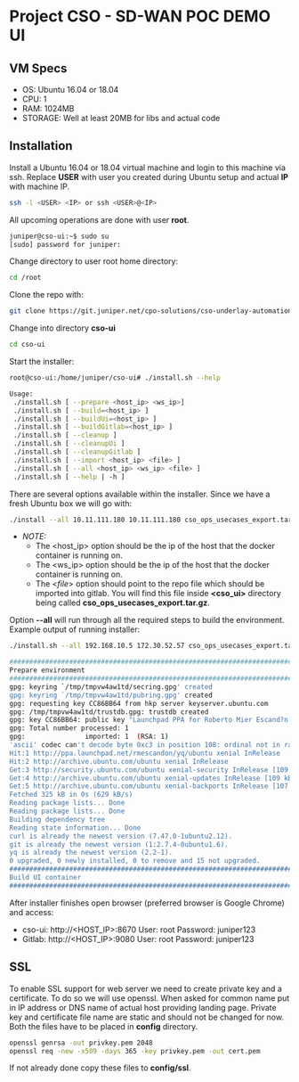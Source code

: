 # Project CSO - SD-WAN POC DEMO UI #

## VM Specs ##

- OS: Ubuntu 16.04 or 18.04
- CPU: 1
- RAM: 1024MB
- STORAGE: Well at least 20MB for libs and actual code

## Installation ##

Install a Ubuntu 16.04 or 18.04 virtual machine and login to this machine via ssh.
Replace __USER__ with user you created during Ubuntu setup and actual __IP__ with machine IP.

```bash
ssh -l <USER> <IP> or ssh <USER>@<IP>
```

All upcoming operations are done with user __root__.

```bash
juniper@cso-ui:~$ sudo su
[sudo] password for juniper:
```

Change directory to user root home directory:

```bash
cd /root
```

Clone the repo with:

```bash
git clone https://git.juniper.net/cpo-solutions/cso-underlay-automation/cso-ui.git
```

Change into directory __cso-ui__

```bash
cd cso-ui
```

Start the installer:

```bash
root@cso-ui:/home/juniper/cso-ui# ./install.sh --help

Usage:
 ./install.sh [ --prepare <host_ip> <ws_ip>]
 ./install.sh [ --build=<host_ip> ]
 ./install.sh [ --buildUi=<host_ip> ]
 ./install.sh [ --buildGitlab=<host_ip> ]
 ./install.sh [ --cleanup ]
 ./install.sh [ --cleanupUi ]
 ./install.sh [ --cleanupGitlab ]
 ./install.sh [ --import <host_ip> <file> ]
 ./install.sh [ --all <host_ip> <ws_ip> <file> ]
 ./install.sh [ --help | -h ]
```

There are several options available within the installer. Since we have a fresh Ubuntu box
we will go with:

```bash
./install --all 10.11.111.180 10.11.111.180 cso_ops_usecases_export.tar.gz
```

* *NOTE:*    
   * The <host_ip> option should be the ip of the host that the docker container is running on.
   * The <ws_ip> option should be the ip of the host that the docker container is running on.
   * The <_file_> option should point to the repo file which should be imported into gitlab. 
     You will find this file inside __<cso_ui>__ directory being called __cso_ops_usecases_export.tar.gz__.

Option __--all__ will run through all the required steps to build the environment.
Example output of running installer:

```bash
./install.sh --all 192.168.10.5 172.30.52.57 cso_ops_usecases_export.tar.gz 

#########################################################################
Prepare environment
#########################################################################
gpg: keyring `/tmp/tmpvw4aw1td/secring.gpg' created
gpg: keyring `/tmp/tmpvw4aw1td/pubring.gpg' created
gpg: requesting key CC86BB64 from hkp server keyserver.ubuntu.com
gpg: /tmp/tmpvw4aw1td/trustdb.gpg: trustdb created
gpg: key CC86BB64: public key "Launchpad PPA for Roberto Mier Escand?n \xee\x83\xbf" imported
gpg: Total number processed: 1
gpg:               imported: 1  (RSA: 1)
'ascii' codec can't decode byte 0xc3 in position 108: ordinal not in range(128)
Hit:1 http://ppa.launchpad.net/rmescandon/yq/ubuntu xenial InRelease
Hit:2 http://archive.ubuntu.com/ubuntu xenial InRelease
Get:3 http://security.ubuntu.com/ubuntu xenial-security InRelease [109 kB]
Get:4 http://archive.ubuntu.com/ubuntu xenial-updates InRelease [109 kB]          
Get:5 http://archive.ubuntu.com/ubuntu xenial-backports InRelease [107 kB]                 
Fetched 325 kB in 0s (629 kB/s)                             
Reading package lists... Done
Reading package lists... Done
Building dependency tree       
Reading state information... Done
curl is already the newest version (7.47.0-1ubuntu2.12).
git is already the newest version (1:2.7.4-0ubuntu1.6).
yq is already the newest version (2.2-1).
0 upgraded, 0 newly installed, 0 to remove and 15 not upgraded.
#########################################################################
Build UI container
#########################################################################
```  

After installer finishes open browser (preferred browser is Google Chrome) and access:

- cso-ui: http://<HOST_IP>:8670
  User: root
  Password: juniper123
- Gitlab: http://<HOST_IP>:9080
  User: root
  Password: juniper123

## SSL ##
To enable SSL support for web server we need to create private key and a certificate. To do so we will use openssl.
When asked for common name put in IP address or DNS name of actual host providing landing page.
Private key and certificate file name are static and should not be changed for now. Both the files have to be placed in
__config__ directory.

```bash
openssl genrsa -out privkey.pem 2048
openssl req -new -x509 -days 365 -key privkey.pem -out cert.pem
```

If not already done copy these files to __config/ssl__.